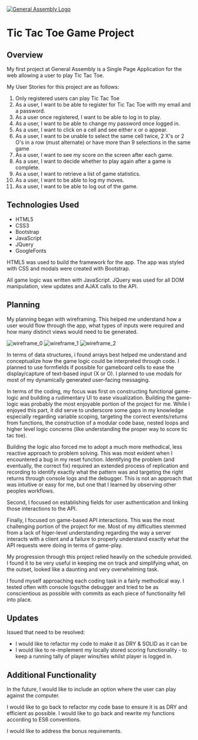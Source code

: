 [![General Assembly Logo](https://camo.githubusercontent.com/1a91b05b8f4d44b5bbfb83abac2b0996d8e26c92/687474703a2f2f692e696d6775722e636f6d2f6b6538555354712e706e67)](https://generalassemb.ly/education/web-development-immersive)

# Tic Tac Toe Game Project

## Overview

My first project at General Assembly is a Single Page Application for the web allowing a user to play Tic Tac Toe.

My User Stories for this project are as follows:

  1. Only registered users can play Tic Tac Toe
  2. As a user, I want to be able to register for Tic Tac Toe with my email and a password.
  3. As a user once registered, I want to be able to log in to play.
  4. As a user, I want to be able to change my password once logged in.
  5. As a user, I want to click on a cell and see either x or o appear.
  6. As a user, I want to be unable to select the same cell twice, 2 X's or 2 O's in a row (must alternate) or have more than 9 selections in the same game
  7. As a user, I want to see my score on the screen after each game.
  8. As a user, I want to decide whether to play again after a game is complete.
  9. As a user, I want to retrieve a list of game statistics.
  10. As a user, I want to be able to log my moves.
  11. As a user, I want to be able to log out of the game.

## Technologies Used

  * HTML5
  * CSS3
  * Bootstrap
  * JavaScript
  * JQuery
  * GoogleFonts

  HTML5 was used to build the framework for the app. The app was styled with CSS and modals were created with Bootstrap.

  All game logic was written with JavaScript. JQuery was used for all DOM manipulation, view updates and AJAX calls to the API.

## Planning

My planning began with wireframing. This helped me understand how a user would flow through the app, what types of inputs were required and how many distinct views would need to be generated.

![wireframe_0](https://media.git.generalassemb.ly/user/11649/files/91c1eefe-7a2d-11e8-9f30-888cbaf5e065)
![wireframe_1](https://media.git.generalassemb.ly/user/11649/files/91e0356c-7a2d-11e8-8f1a-1be1047064cc)
![wireframe_2](https://media.git.generalassemb.ly/user/11649/files/91fa0122-7a2d-11e8-94aa-a8fa52671713)

In terms of data structures, i found arrays best helped me understand and conceptualize how the game logic could be interpreted through code.
I planned to use formfields if possible for gameboard cells to ease the display/capture of text-based input (X or O).
I planned to use modals for most of my dynamically generated user-facing messaging.

In terms of the coding, my focus was first on constructing functional game-logic and building a rudimentary UI to ease visualization. Building the game-logic was probably the most enjoyable portion of the project for me. While I enjoyed this part, it did serve to underscore some gaps in my knowledge especially regarding variable scoping, targeting the correct events/returns from functions, the construction of a modular code base, nested loops and higher level logic concerns (like understanding the proper way to score tic tac toe).

Building the logic also forced me to adopt a much more methodical, less reactive approach to problem solving. This was most evident when I encountered a bug in my reset function. Identifying the problem (and eventually, the correct fix) required an extended process of replication and recording to identify exactly what the pattern was and targeting the right returns through console logs and the debugger. This is not an approach that was intuitive or easy for me, but one that I learned by observing other peoples workflows.

Second, I focused on establishing fields for user authentication and linking those interactions to the API.

Finally, I focused on game-based API interactions. This was the most challenging portion of the project for me. Most of my difficulties stemmed from a lack of higer-level understanding regarding the way a server interacts with a client and a failure to properly understand exactly what the API requests were doing in terms of game-play.

My progression through this project relied heavily on the schedule provided. I found it to be very useful in keeping me on track and simplifying what, on the outset, looked like a daunting and very overwhelming task.

I found myself approaching each coding task in a fairly methodical way. I tested often with console logs/the debugger and tried to be as conscientious as possible with commits as each piece of functionality fell into place.

## Updates

Issued that need to be resolved:

* I would like to refactor my code to make it as DRY & SOLID as it can be
* I would like to re-implement my locally stored scoring functionality - to keep a running tally of player wins/ties whilst player is logged in.

## Additional Functionality

In the future, I would like to include an option where the user can play against the computer.

I would like to go back to refactor my code base to ensure it is as DRY and efficient as possible. I would like to go back and rewrite my functions according to ES6 conventions.

I would like to address the bonus requirements.


##

